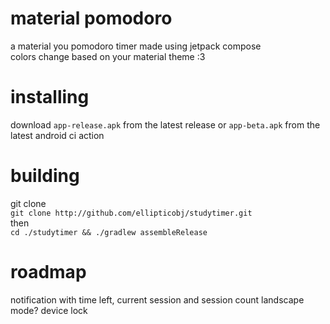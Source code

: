 # material pomodoro
a material you pomodoro timer made using jetpack compose  
colors change based on your material theme :3  

# installing
download `app-release.apk` from the latest release or `app-beta.apk` from the latest android ci action

# building
git clone  
`git clone http://github.com/ellipticobj/studytimer.git`  
then  
`cd ./studytimer && ./gradlew assembleRelease`  

# roadmap
notification with time left, current session and session count
landscape mode?
device lock
